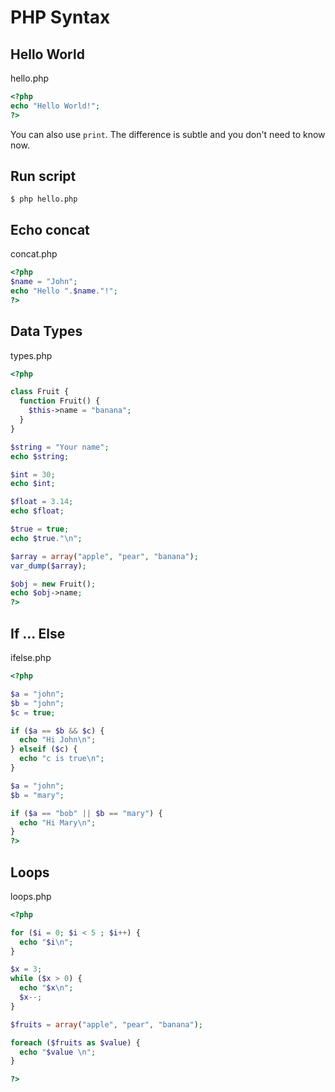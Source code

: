 # PHP Syntax

## Hello World
hello.php
```php
<?php
echo "Hello World!";
?>
```

You can also use `print`. The difference is subtle and you don't need to know now.
## Run script

```
$ php hello.php
```
## Echo concat

concat.php
```php
<?php
$name = "John";
echo "Hello ".$name."!";
?>
```

## Data Types

types.php
```php
<?php

class Fruit {
  function Fruit() {
    $this->name = "banana";
  }
}

$string = "Your name";
echo $string;

$int = 30;
echo $int;

$float = 3.14;
echo $float;

$true = true;
echo $true."\n";

$array = array("apple", "pear", "banana");
var_dump($array);

$obj = new Fruit();
echo $obj->name;
?>
```

## If ... Else

ifelse.php
```php
<?php

$a = "john";
$b = "john";
$c = true;

if ($a == $b && $c) {
  echo "Hi John\n";
} elseif ($c) {
  echo "c is true\n";
}

$a = "john";
$b = "mary";

if ($a == "bob" || $b == "mary") {
  echo "Hi Mary\n";
}
?>
```

## Loops

loops.php
```php
<?php

for ($i = 0; $i < 5 ; $i++) {
  echo "$i\n";
}

$x = 3;
while ($x > 0) {
  echo "$x\n";
  $x--;
}

$fruits = array("apple", "pear", "banana");

foreach ($fruits as $value) {
  echo "$value \n";
}

?>
```